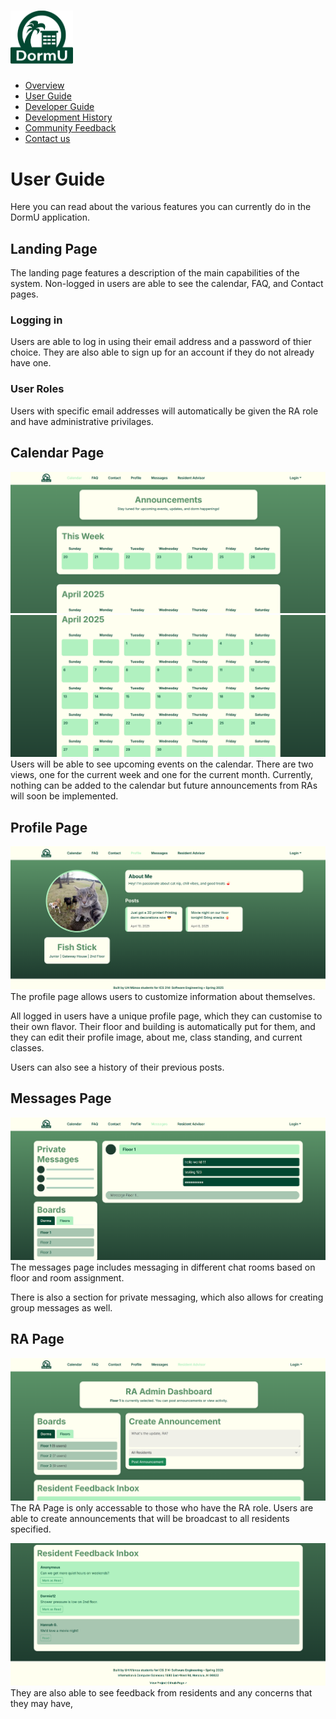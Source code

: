 # <img src="img/dormu-logo.png" alt="DormU Logo" style= "width:100px; padding-left:20"/>

* [Overview](/index)
* [User Guide](/user-guide.md)
* [Developer Guide](/developer-guide.md)
* [Development History](/dev-history.md)
* [Community Feedback](/community-feedback.md) 
* [Contact us](/contact-us.md) <br>

# User Guide
Here you can read about the various features you can currently do in the DormU application.

## Landing Page

The landing page features a description of the main capabilities of the system. Non-logged in users are able to see the calendar, FAQ, and Contact pages.

### Logging in

Users are able to log in using their email address and a password of thier choice. They are also able to sign up for an account if they do not already have one. 

### User Roles

Users with specific email addresses will automatically be given the RA role and have administrative privilages. 

## Calendar Page
![Calendar - Week View](img/DormU-M2-Events.png)
![Calendar - Month View](img/DormU-M2-Events2.png)
Users will be able to see upcoming events on the calendar. There are two views, one for the current week and one for the current month. Currently, nothing can be added to the calendar but future announcements from RAs will soon be implemented.

## Profile Page
![Profile](img/DormU-M2-Profile.png)
The profile page allows users to customize information about themselves. 

All logged in users have a unique profile page, which they can customise to their own flavor. Their floor and building is automatically put for them, and they can edit their profile image, about me, class standing, and current classes.

Users can also see a history of their previous posts.

## Messages Page
![Messages](img/DormU-M2-Messages.png)
The messages page includes messaging in different chat rooms based on floor and room assignment. 

There is also a section for private messaging, which also allows for creating group messages as well. 

## RA Page
![RA1](img/DormU-M2-RA-Admin.png)
The RA Page is only accessable to those who have the RA role. Users are able to create announcements that will be broadcast to all residents specified. 

![RA2](img/DormU-M2-RA-Admin2.png)
They are also able to see feedback from residents and any concerns that they may have, 

